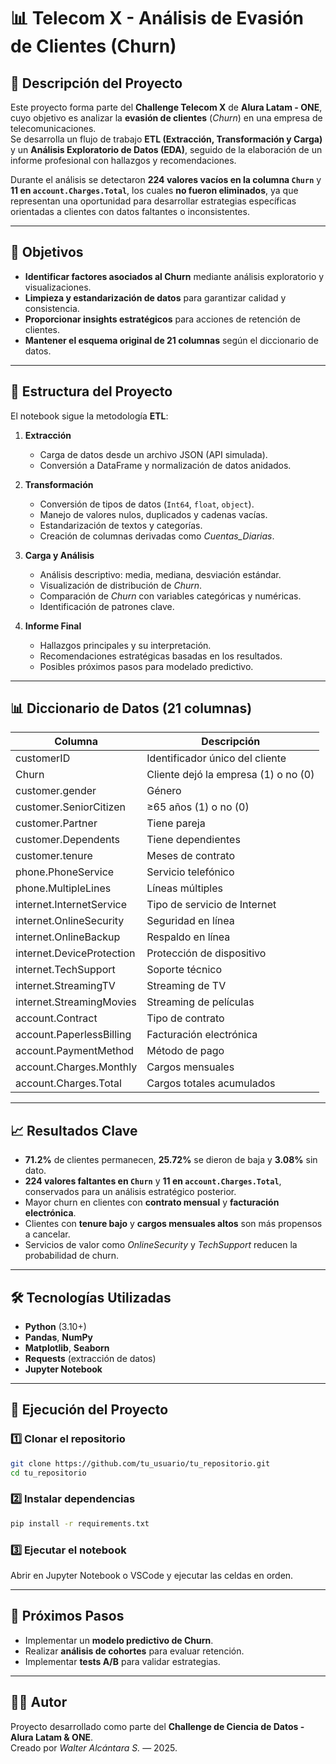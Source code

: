 # 📊 Telecom X - Análisis de Evasión de Clientes (Churn)

## 📌 Descripción del Proyecto
Este proyecto forma parte del **Challenge Telecom X** de **Alura Latam - ONE**, cuyo objetivo es analizar la **evasión de clientes** (*Churn*) en una empresa de telecomunicaciones.  
Se desarrolla un flujo de trabajo **ETL (Extracción, Transformación y Carga)** y un **Análisis Exploratorio de Datos (EDA)**, seguido de la elaboración de un informe profesional con hallazgos y recomendaciones.

Durante el análisis se detectaron **224 valores vacíos en la columna `Churn`** y **11 en `account.Charges.Total`**, los cuales **no fueron eliminados**, ya que representan una oportunidad para desarrollar estrategias específicas orientadas a clientes con datos faltantes o inconsistentes.

---

## 🎯 Objetivos
- **Identificar factores asociados al Churn** mediante análisis exploratorio y visualizaciones.
- **Limpieza y estandarización de datos** para garantizar calidad y consistencia.
- **Proporcionar insights estratégicos** para acciones de retención de clientes.
- **Mantener el esquema original de 21 columnas** según el diccionario de datos.

---

## 📂 Estructura del Proyecto
El notebook sigue la metodología **ETL**:

1. **Extracción**  
   - Carga de datos desde un archivo JSON (API simulada).  
   - Conversión a DataFrame y normalización de datos anidados.

2. **Transformación**  
   - Conversión de tipos de datos (`Int64`, `float`, `object`).  
   - Manejo de valores nulos, duplicados y cadenas vacías.  
   - Estandarización de textos y categorías.  
   - Creación de columnas derivadas como *Cuentas_Diarias*.

3. **Carga y Análisis**  
   - Análisis descriptivo: media, mediana, desviación estándar.  
   - Visualización de distribución de *Churn*.  
   - Comparación de *Churn* con variables categóricas y numéricas.  
   - Identificación de patrones clave.

4. **Informe Final**  
   - Hallazgos principales y su interpretación.  
   - Recomendaciones estratégicas basadas en los resultados.  
   - Posibles próximos pasos para modelado predictivo.

---

## 📊 Diccionario de Datos (21 columnas)
| Columna                     | Descripción |
|-----------------------------|-------------|
| customerID                  | Identificador único del cliente |
| Churn                       | Cliente dejó la empresa (1) o no (0) |
| customer.gender             | Género |
| customer.SeniorCitizen      | ≥65 años (1) o no (0) |
| customer.Partner            | Tiene pareja |
| customer.Dependents         | Tiene dependientes |
| customer.tenure             | Meses de contrato |
| phone.PhoneService          | Servicio telefónico |
| phone.MultipleLines         | Líneas múltiples |
| internet.InternetService    | Tipo de servicio de Internet |
| internet.OnlineSecurity     | Seguridad en línea |
| internet.OnlineBackup       | Respaldo en línea |
| internet.DeviceProtection   | Protección de dispositivo |
| internet.TechSupport        | Soporte técnico |
| internet.StreamingTV        | Streaming de TV |
| internet.StreamingMovies    | Streaming de películas |
| account.Contract            | Tipo de contrato |
| account.PaperlessBilling    | Facturación electrónica |
| account.PaymentMethod       | Método de pago |
| account.Charges.Monthly     | Cargos mensuales |
| account.Charges.Total       | Cargos totales acumulados |

---

## 📈 Resultados Clave
- **71.2%** de clientes permanecen, **25.72%** se dieron de baja y **3.08%** sin dato.  
- **224 valores faltantes en `Churn`** y **11 en `account.Charges.Total`**, conservados para un análisis estratégico posterior.
- Mayor churn en clientes con **contrato mensual** y **facturación electrónica**.  
- Clientes con **tenure bajo** y **cargos mensuales altos** son más propensos a cancelar.  
- Servicios de valor como *OnlineSecurity* y *TechSupport* reducen la probabilidad de churn.

---

## 🛠️ Tecnologías Utilizadas
- **Python** (3.10+)
- **Pandas**, **NumPy**
- **Matplotlib**, **Seaborn**
- **Requests** (extracción de datos)
- **Jupyter Notebook**

---

## 🚀 Ejecución del Proyecto

### 1️⃣ Clonar el repositorio
```bash
git clone https://github.com/tu_usuario/tu_repositorio.git
cd tu_repositorio
```

### 2️⃣ Instalar dependencias
```bash
pip install -r requirements.txt
```

### 3️⃣ Ejecutar el notebook
Abrir en Jupyter Notebook o VSCode y ejecutar las celdas en orden.

---

## 📌 Próximos Pasos
- Implementar un **modelo predictivo de Churn**.
- Realizar **análisis de cohortes** para evaluar retención.  
- Implementar **tests A/B** para validar estrategias.

---

## 👨‍💻 Autor
Proyecto desarrollado como parte del **Challenge de Ciencia de Datos - Alura Latam & ONE**.  
Creado por *Walter Alcántara S.* — 2025.
